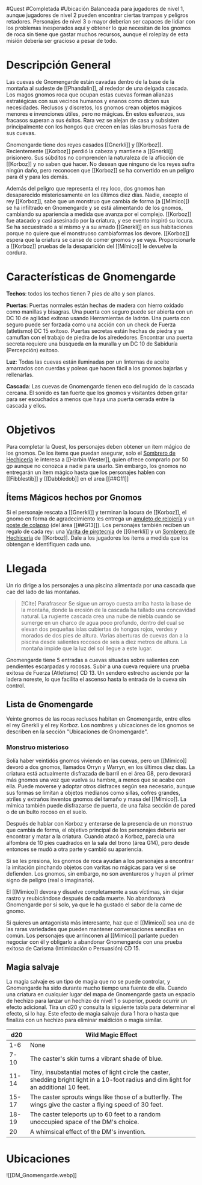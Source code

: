 #Quest #Completada #Ubicación 
Balanceada para jugadores de nivel 1, aunque jugadores de nivel 2 pueden encontrar ciertas trampas y peligros retadores. Personajes de nivel 3 o mayor deberían ser capaces de lidiar con los problemas inesperados aquí y obtener lo que necesitan de los gnomos de roca sin tiene que gastar muchos recursos, aunque el roleplay de esta misión debería ser gracioso a pesar de todo. 
# Descripción General
Las cuevas de Gnomengarde están cavadas dentro de la base de la montaña al sudeste de [[Phandalin]], al rededor de una delgada cascada. Los magos gnomos roca que ocupan estas cuevas forman alianzas estratégicas con sus vecinos humanos y enanos como dicten sus necesidades. Reclusos y discretos, los gnomos crean objetos mágicos menores e invenciones útiles, pero no mágicas. En estos esfuerzos, sus fracasos superan a sus éxitos. Rara vez se alejan de casa y subsisten principalmente con los hongos que crecen en las islas brumosas fuera de sus cuevas.

Gnomengarde tiene dos reyes casados [[Gnerkli]] y [[Korboz]]. Recientemente [[Korboz]] perdió la cabeza y mantiene a [[Gnerkli]] prisionero. Sus súbditos no comprenden la naturaleza de la aflicción de [[Korboz]] y no saben qué hacer. No desean que ninguno de los reyes sufra ningún daño, pero reconocen que [[Korboz]] se ha convertido en un peligro para él y para los demás.

Además del peligro que representa el rey loco, dos gnomos han desaparecido misteriosamente en los últimos diez días. Nadie, excepto el rey [[Korboz]], sabe que un monstruo que cambia de forma (a [[Mímico]]) se ha infiltrado en Gnomengarde y se está alimentando de los gnomos, cambiando su apariencia a medida que avanza por el complejo. [[Korboz]] fue atacado y casi asesinado por la criatura, y ese evento inspiró su locura. Se ha secuestrado a sí mismo y a su amado [[Gnerkli]] en sus habitaciones porque no quiere que el monstruoso cambiaformas los devore. [[Korboz]] espera que la criatura se canse de comer gnomos y se vaya. Proporcionarle a [[Korboz]] pruebas de la desaparición del [[Mímico]] le devuelve la cordura.
# Características de Gnomengarde
**Techos**: todos los techos tienen 7 pies de alto y son planos.

**Puertas**: Puertas normales están hechas de madera con hierro oxidado como manillas y bisagras. Una puerta con seguro puede ser abierta con un DC 10 de agilidad exitoso usando Herramientas de ladrón. Una puerta con seguro puede ser forzada como una acción con un check de Fuerza (atletismo) DC 15 exitoso. Puertas secretas están hechas de piedra y se camuflan con el trabajo de piedra de los alrededores. Encontrar una puerta secreta requiere una búsqueda en la muralla y un DC 10 de Sabiduría (Percepción) exitoso.

**Luz**: Todas las cuevas están iluminadas por un linternas de aceite amarrados con cuerdas y poleas que hacen fácil a los gnomos bajarlas y rellenarlas.

**Cascada**: Las cuevas de Gnomengarde tienen eco del rugido de la cascada cercana. El sonido es tan fuerte que los gnomos y visitantes deben gritar para ser escuchados a menos que haya una puerta cerrada entre la cascada y ellos.
# Objetivos
Para completar  la Quest, los personajes deben obtener un ítem mágico de los gnomos. De los items que puedan asegurar, solo el [Sombrero de Hechicería](https://5e.tools/items.html#hat%20of%20wizardry_xge) le interesa a [[Harbin Wester]], quien ofrece comprarlo por 50 gp aunque no conozca a nadie para usarlo. Sin embargo, los gnomos no entregarán un ítem mágico hasta que los personajes hablen con [[Fibblestib]] y [[Dabbledob]] en el area [[##G11]]
## Ítems Mágicos hechos por Gnomos
Si el personaje rescata a [[Gnerkli]] y terminan la locura de [[Korboz]], el gnomo en forma de agradecimiento les entrega un [amuleto de relojería](https://5e.tools/items.html#clockwork%20amulet_xge) y un [poste de colapso](https://5e.tools/items.html#pole%20of%20collapsing_xge) (del área [[##G13]]). Los personajes también reciben un regalo de cada rey: una [Varita de pirotecnia](https://5e.tools/items.html#wand%20of%20pyrotechnics_xge) de [[Gnerkli]] y un [Sombrero de Hechicería](https://5e.tools/items.html#hat%20of%20wizardry_xge) de [[Korboz]]. Dale a los jugadores los ítems a medida que los obtengan e identifiquen cada uno.
# Llegada
Un rio dirige a los personajes a una piscina alimentada por una cascada que cae del lado de las montañas. 

> [!Cite] Parafrasear
> Se sigue un arroyo cuesta arriba hasta la base de la montaña, donde la erosión de la cascada ha tallado una concavidad natural. La rugiente cascada crea una nube de niebla cuando se sumerge en un charco de agua poco profundo, dentro del cual se elevan dos pequeñas islas cubiertas de hongos rojos, verdes y morados de dos pies de altura. Varias aberturas de cuevas dan a la piscina desde salientes rocosos de seis a diez metros de altura. La montaña impide que la luz del sol llegue a este lugar.

Gnomengarde tiene 5 entradas a cuevas situadas sobre salientes con pendientes escarpadas y rocosas. Subir a una cueva requiere una prueba exitosa de Fuerza (Atletismo) CD 13. Un sendero estrecho asciende por la ladera noreste, lo que facilita el ascenso hasta la entrada de la cueva sin control.
## Lista de Gnomengarde
Veinte gnomos de las rocas reclusos habitan en Gnomengarde, entre ellos el rey Gnerkli y el rey Korboz. Los nombres y ubicaciones de los gnomos se describen en la sección "Ubicaciones de Gnomengarde".
### Monstruo misterioso
Solía haber veintidós gnomos viviendo en las cuevas, pero un [[Mímico]] devoró a dos gnomos, llamados Orryn y Warryn, en los últimos diez días. La criatura está actualmente disfrazada de barril en el área G8, pero devorará más gnomos una vez que vuelva su hambre, a menos que se acabe con ella. Puede moverse y adoptar otros disfraces según sea necesario, aunque sus formas se limitan a objetos medianos como sillas, cofres grandes, atriles y extraños inventos gnomos del tamaño y masa del [[Mímico]]. La mímica también puede disfrazarse de puerta, de una falsa sección de pared o de un bulto rocoso en el suelo.

Después de hablar con Korboz y enterarse de la presencia de un monstruo que cambia de forma, el objetivo principal de los personajes debería ser encontrar y matar a la criatura. Cuando atacó a Korboz, parecía una alfombra de 10 pies cuadrados en la sala del trono (área G14), pero desde entonces se mudó a otra parte y cambió su apariencia.

Si se les presiona, los gnomos de roca ayudan a los personajes a encontrar la imitación pinchando objetos con varitas no mágicas para ver si se defienden. Los gnomos, sin embargo, no son aventureros y huyen al primer signo de peligro (real o imaginario).

El [[Mímico]] devora y disuelve completamente a sus víctimas, sin dejar rastro y reubicándose después de cada muerte. No abandonará Gnomengarde por sí solo, ya que le ha gustado el sabor de la carne de gnomo.

Si quieres un antagonista más interesante, haz que el [[Mímico]] sea una de las raras variedades que pueden mantener conversaciones sencillas en común. Los personajes que arrinconen al [[Mímico]] parlante pueden negociar con él y obligarlo a abandonar Gnomengarde con una prueba exitosa de Carisma (Intimidación o Persuasión) CD 15.
## Magia salvaje
La magia salvaje es un tipo de magia que no se puede controlar, y Gnomengarde ha sido durante mucho tiempo una fuente de ella. Cuando una criatura en cualquier lugar del mapa de Gnomengarde gasta un espacio de hechizo para lanzar un hechizo de nivel 1 o superior, puede ocurrir un efecto adicional. Tira un d20 y consulta la siguiente tabla para determinar el efecto, si lo hay. Este efecto de magia salvaje dura 1 hora o hasta que finaliza con un hechizo para eliminar maldición o magia similar.

|d20|Wild Magic Effect|
|---|---|
|1-6|None|
|7-10|The caster's skin turns a vibrant shade of blue.|
|11-14|Tiny, insubstantial motes of light circle the caster, shedding bright light in a 10-foot radius and dim light for an additional 10 feet.|
|15-17|The caster sprouts wings like those of a butterfly. The wings give the caster a flying speed of 30 feet.|
|18-19|The caster teleports up to 60 feet to a random unoccupied space of the DM's choice.|
|20|A whimsical effect of the DM's invention.|
# Ubicaciones
![[DM_Gnomengarde.webp]]